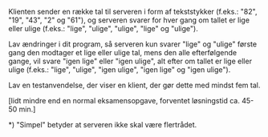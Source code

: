 Klienten sender en række tal til serveren i form af tekststykker (f.eks.: "82", "19", "43", "2" og "61"), og serveren svarer for hver gang om tallet er lige eller ulige (f.eks.: "lige", "ulige", "ulige", "lige" og "ulige").

Lav ændringer i dit program, så serveren kun svarer "lige" og "ulige" første gang den modtager et lige eller ulige tal, mens den alle efterfølgende gange, vil svare "igen lige" eller "igen ulige", alt efter om tallet er lige eller ulige (f.eks.: "lige", "ulige", "igen ulige", "igen lige" og "igen ulige").

Lav en testanvendelse, der viser en klient, der gør dette med mindst fem tal. 

[lidt mindre end en normal eksamensopgave, forventet løsningstid ca. 45-50 min.]

*) "Simpel" betyder at serveren ikke skal være flertrådet.
